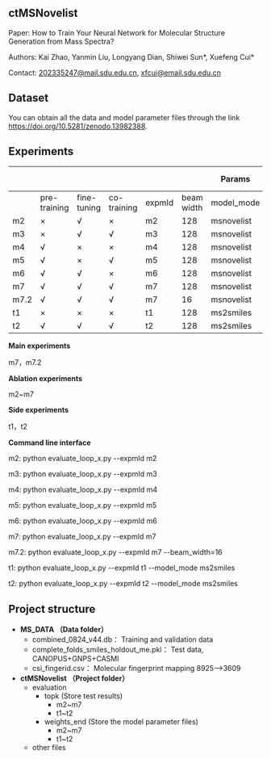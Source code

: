 ## ctMSNovelist

Paper: How to Train Your Neural Network for Molecular Structure Generation from Mass Spectra?

Authors: Kai Zhao, Yanmin Liu, Longyang Dian, Shiwei Sun\*, Xuefeng Cui\*

Contact: 202335247@mail.sdu.edu.cn, xfcui@email.sdu.edu.cn

## Dataset

You can obtain all the data and model parameter files through the link https://doi.org/10.5281/zenodo.13982388.

## Experiments

|      |              |             |             |        |            | Params     |        | valid SMILES |        | correct MF |         |        |        | retrieval |
| ---- | ------------ | ----------- | ----------- | ------ | ---------- | ---------- | ------ | ------------ | ------ | ---------- | ------- | ------ | ------ | --------- |
|      | pre-training | fine-tuning | co-training | expmId | beam width | model_mode | mean % | # >0         | mean % | # > 0      | % found | top1   | top5   | top10     |
| m2   | ×            | √           | ×           | m2     | 128        | msnovelist | 31.40% | 99.00%       | 4.70%  | 60.00%     | 12.80%  | 8.70%  | 12.40% | 12.80%    |
| m3   | ×            | √           | √           | m3     | 128        | msnovelist | 45.90% | 99.70%       | 9.20%  | 83.40%     | 19.20%  | 12.00% | 18.10% | 18.70%    |
| m4   | √            | ×           | ×           | m4     | 128        | msnovelist | 78.30% | 100.00%      | 65.70% | 99.10%     | 40.70%  | 21.20% | 33.60% | 36.40%    |
| m5   | √            | ×           | √           | m5     | 128        | msnovelist | 79.90% | 100.00%      | 68.90% | 99.30%     | 40.90%  | 21.90% | 34.10% | 36.70%    |
| m6   | √            | √           | ×           | m6     | 128        | msnovelist | 78.10% | 100.00%      | 66.00% | 99.40%     | 45.30%  | 23.50% | 37.00% | 39.90%    |
| m7   | √            | √           | √           | m7     | 128        | msnovelist | 78.70% | 100.00%      | 60.50% | 99.50%     | 48.80%  | 25.40% | 40.30% | 43.80%    |
| m7.2 | √            | √           | √           | m7     | 16         | msnovelist | 83.52% | 99.85%       | 67.02% | 98.66%     | 37.87%  | 24.14% | 36.09% | 37.66%    |
| t1   | ×            | ×           | ×           | t1     | 128        | ms2smiles  | 80.11% | 100.00%      | 77.54% | 99.56%     | 42.23%  | 23.25% | 35.50% | 37.82%    |
| t2   | √            | √           | √           | t2     | 128        | ms2smiles  | 78.28% | 100.00%      | 73.10% | 99.66%     | 50.61%  | 26.11% | 41.75% | 45.17%    |

**Main experiments**

m7，m7.2

**Ablation experiments**

m2~m7

**Side experiments**

t1，t2

**Command line interface**

m2: python evaluate_loop_x.py --expmId m2

m3: python evaluate_loop_x.py --expmId m3

m4: python evaluate_loop_x.py --expmId m4

m5: python evaluate_loop_x.py --expmId m5

m6: python evaluate_loop_x.py --expmId m6

m7: python evaluate_loop_x.py --expmId m7

m7.2: python evaluate_loop_x.py --expmId m7 --beam_width=16

t1: python evaluate_loop_x.py --expmId t1 --model_mode ms2smiles

t2: python evaluate_loop_x.py --expmId t2 --model_mode ms2smiles

## Project structure

- **MS_DATA （Data folder）**  
  - combined_0824_v44.db：  Training and validation data
  - complete_folds_smiles_holdout_me.pkl：  Test data, CANOPUS+GNPS+CASMI
  - csi_fingerid.csv：  Molecular fingerprint mapping  8925-->3609
- **ctMSNovelist （Project folder）**
  - evaluation
    - topk    (Store test results)
      - m2~m7
      - t1~t2
    - weights_end   (Store the model parameter files)
      - m2~m7
      - t1~t2
  - other files

